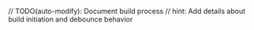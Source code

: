 // TODO(auto-modify): Document build process
// hint: Add details about build initiation and debounce behavior
